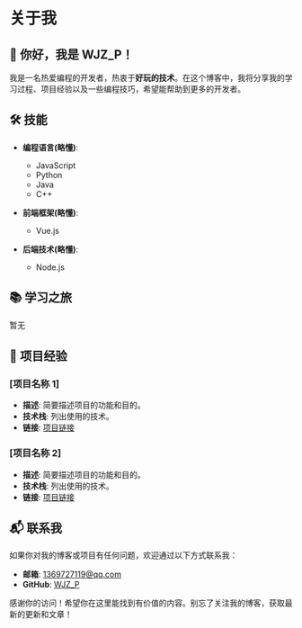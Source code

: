 # 关于我

## 👋 你好，我是 **WJZ_P**！

我是一名热爱编程的开发者，热衷于**好玩的技术**。在这个博客中，我将分享我的学习过程、项目经验以及一些编程技巧，希望能帮助到更多的开发者。

## 🛠️ 技能

- **编程语言(略懂)**: 
  - JavaScript
  - Python
  - Java
  - C++
  
- **前端框架(略懂)**:
  - Vue.js
  
- **后端技术(略懂)**:
  - Node.js

## 📚 学习之旅
暂无

## 🌟 项目经验

### [项目名称 1]
- **描述**: 简要描述项目的功能和目的。
- **技术栈**: 列出使用的技术。
- **链接**: [项目链接](https://example.com)

### [项目名称 2]
- **描述**: 简要描述项目的功能和目的。
- **技术栈**: 列出使用的技术。
- **链接**: [项目链接](https://example.com)

## 📬 联系我

如果你对我的博客或项目有任何问题，欢迎通过以下方式联系我：

- **邮箱**: 1369727119@qq.com
- **GitHub**: [WJZ_P](https://github.com/WJZ-P)

感谢你的访问！希望你在这里能找到有价值的内容。别忘了关注我的博客，获取最新的更新和文章！
